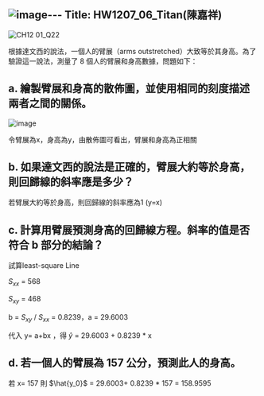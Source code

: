 ![image](https://github.com/user-attachments/assets/96dddeae-f7de-4f27-adb1-127d1dcbeff3)---
Title: HW1207_06_Titan(陳嘉祥)
---

![CH12 01_Q22](https://github.com/user-attachments/assets/d2d032dc-fc36-4074-86a6-ef3dec417b38)

根據達文西的說法，一個人的臂展（arms outstretched）大致等於其身高。為了驗證這一說法，測量了 8 個人的臂展和身高數據，問題如下：

a. 繪製臂展和身高的散佈圖，並使用相同的刻度描述兩者之間的關係。
---

![image](https://github.com/user-attachments/assets/5a31cbfe-01aa-4b9d-ad8a-eec1750f443c)

令臂展為x，身高為y，由散佈圖可看出，臂展和身高為正相關

b. 如果達文西的說法是正確的，臂展大約等於身高，則回歸線的斜率應是多少？
---

若臂展大約等於身高，則回歸線的斜率應為1 (y=x)

c. 計算用臂展預測身高的回歸線方程。斜率的值是否符合 b 部分的結論？
---

試算least-square Line 
			


$S_{xx}$ = 568

$S_{xy}$ = 468

b = $S_{xy}$ / $S_{xx}$ = 0.8239，a = 29.6003

代入 y= a+bx ，得 $\hat{y}$ = 29.6003 + 0.8239 * x



d. 若一個人的臂展為 157 公分，預測此人的身高。
---

若 x= 157 則 $\hat{y_0}$ = 29.6003+ 0.8239 * 157 = 158.9595
